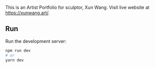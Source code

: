 This is an Artist Portfolio for sculptor, Xun Wang. Visit live website at https://xunwang.art/.

## Run

Run the development server:

```bash
npm run dev
# or
yarn dev
```


